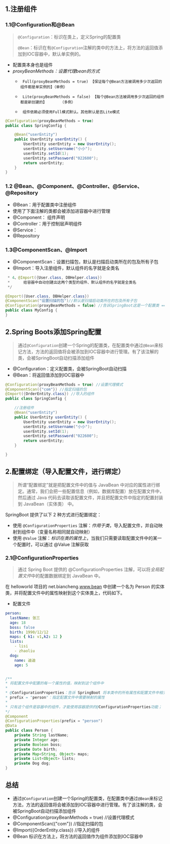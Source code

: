 



## 1.注册组件

### 1.1@Configuration和@Bean

> `@Configuration`：标识在类上，定义Spring的配置类
>
> `@Bean`：标识在有`@Configuration`注解的类中的方法上，将方法的返回值添加到IOC容器中，默认单实例的。

- 配置类本身也是组件
- *proxyBeanMethods：设置代理bean的方式*
   *      Full(proxyBeanMethods = true) 【保证每个@Bean方法被调用多少次返回的组件都是单实例的】（单例）
   *      Lite(proxyBeanMethods = false) 【每个@Bean方法被调用多少次返回的组件都是新创建的】      （多例）
   *      组件依赖必须使用Full模式默认。其他默认是否Lite模式

```java
@Configuration(proxyBeanMethods = true)
public class SpringConfig {

    @Bean("userEntity")
    public UserEntity userEntity() {
        UserEntity userEntity = new UserEntity();
        userEntity.setUsername("小小");
        userEntity.setId(1);
        userEntity.setPassword("022600");
        return userEntity;
    }
}
```

### 1.2 @Bean、@Component、@Controller、@Service、@Repository

- @Bean：用于配置类中注册组件
- 使用了下面注解的类都会被添加进容器中进行管理
- @Component： 组件声明
- @Controller：用于控制层声明组件
- @Service：
- @Repository

### 1.3@ComponentScan、@Import

- @ComponentScan：设置扫描包，默认是扫描启动类所在的包及所有子包
- @Import：导入注册组件，默认组件的名字就是全类名

```java
 * 4、@Import({User.class, DBHelper.class})
 *      给容器中自动创建出这两个类型的组件、默认组件的名字就是全类名
 */

@Import({User.class, DBHelper.class})
@ComponentScan("设置扫描的包")//默认是扫描启动类所在的包及所有子包
@Configuration(proxyBeanMethods = false) //告诉SpringBoot这是一个配置类 == 配置文件
public class MyConfig {
}
```

## 2.Spring Boots添加Spring配置

> 通过`@Configuration`创建一个Spring的配置类，在配置类中通过`@Bean`来标记方法，方法的返回值将会被添加到IOC容器中进行管理。有了该注解的类，会被SpringBoot自动扫描添加组件

- @Configuration：定义配置类，会被SpringBoot自动扫描
- @Bean：将返回值添加到IOC容器中

```java
@Configuration(proxyBeanMethods = true) //设置代理模式
@ComponentScan({"com"}) //指定扫描的包
@Import({OrderEntity.class}) //导入的组件
public class SpringConfig {

    //注册组件
    @Bean("userEntity")
    public UserEntity userEntity() {
        UserEntity userEntity = new UserEntity();
        userEntity.setUsername("小小");
        userEntity.setId(1);
        userEntity.setPassword("022600");
        return userEntity;
    }

}
```

## 2.配置绑定（导入配置文件，进行绑定）

> 所谓“配置绑定”就是把配置文件中的值与 JavaBean 中对应的属性进行绑定。通常，我们会把一些配置信息（例如，数据库配置）放在配置文件中，然后通过 Java 代码去读取该配置文件，并且把配置文件中指定的配置封装到 JavaBean（实体类） 中。

SpringBoot 提供了以下 2 种方式进行配置绑定：

- 使用 `@ConfigurationProperties` 注解：*作用于类*，导入配置文件，并自动映射到组件中（变量名称相同就自动映射）
- 使用 `@Value` 注解：*标识在类的属性上*，当我们只需要读取配置文件中的某一个配置时，可以通过 @Value 注解获取

### 2.1@ConfigurationProperties

> 通过 Spring Boot 提供的 @ConfigurationProperties 注解，可以将*全局配置文件*中的配置数据绑定到 JavaBean 中。

在 helloworld 项目的 net.biancheng.www.bean 中创建一个名为 Person 的实体类，并将配置文件中的属性映射到这个实体类上，代码如下。

- 配置文件

```yaml
person:
  lastName: 张三
  age: 18
  boss: false
  birth: 1990/12/12
  maps: { k1: v1,k2: 12 }
  lists:
    ‐ lisi
    ‐ zhaoliu
  dog:
    name: 迪迪
    age: 5
```

```java

/**
* 将配置文件中配置的每一个属性的值，映射到这个组件中
*
* @ConfigurationProperties：告诉 SpringBoot 将本类中的所有属性和配置文件中相关的配置进行绑定；
* prefix = "person"：指定配置文件中需要映射的属性
*
* 只有这个组件是容器中的组件，才能使用容器提供的@ConfigurationProperties功能；
*/
@Component
@ConfigurationProperties(prefix = "person")
@Data
public class Person {
    private String lastName;
    private Integer age;
    private Boolean boss;
    private Date birth;
    private Map<String, Object> maps;
    private List<Object> lists;
    private Dog dog;
}
```



## 总结

- 通过`@Configuration`创建一个Spring的配置类，在配置类中通过`@Bean`来标记方法，方法的返回值将会被添加到IOC容器中进行管理。有了该注解的类，会被SpringBoot自动扫描添加组件
- @Configuration(proxyBeanMethods = true) //设置代理模式
- @ComponentScan({"com"}) //指定扫描的包
- @Import({OrderEntity.class}) //导入的组件
- @Bean 标识在方法上，将方法的返回值作为组件添加到IOC容器中
